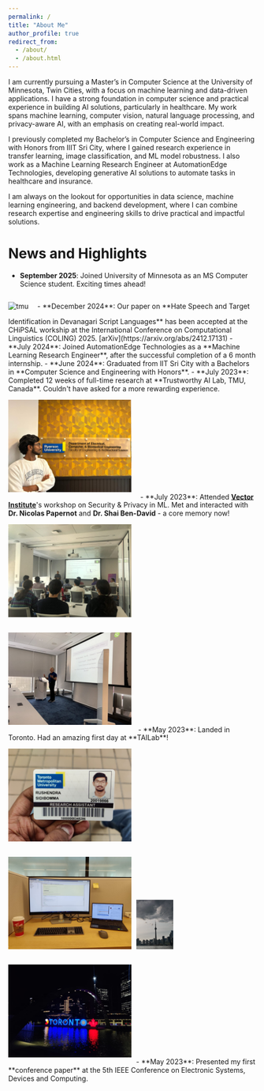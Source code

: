 ```yaml
---
permalink: /
title: "About Me"
author_profile: true
redirect_from: 
  - /about/
  - /about.html
---
```


I am currently pursuing a Master’s in Computer Science at the University of Minnesota, Twin Cities, with a focus on machine learning and data-driven applications. I have a strong foundation in computer science and practical experience in building AI solutions, particularly in healthcare. My work spans machine learning, computer vision, natural language processing, and privacy-aware AI, with an emphasis on creating real-world impact.

I previously completed my Bachelor’s in Computer Science and Engineering with Honors from IIIT Sri City, where I gained research experience in transfer learning, image classification, and ML model robustness. I also work as a Machine Learning Research Engineer at AutomationEdge Technologies, developing generative AI solutions to automate tasks in healthcare and insurance.

I am always on the lookout for opportunities in data science, machine learning engineering, and backend development, where I can combine research expertise and engineering skills to drive practical and impactful solutions.

News and Highlights
======
<!-- ![alt text](../images/my_images/tmu_group_1.jpeg) -->
- **September 2025**: Joined University of Minnesota as an MS Computer Science student. Exciting times ahead!  
<img src="..//images/latest_profile_picture.jpeg" style="margin-right:1em; margin-top:1em; margin-bottom:1em" alt="tmu" width="250"/>
- **December 2024**: Our paper on **Hate Speech and Target Identification in Devanagari Script Languages** has been accepted at the CHiPSAL workship at the International Conference on Computational Linguistics (COLING) 2025. [arXiv](https://arxiv.org/abs/2412.17131) 
- **July 2024**: Joined AutomationEdge Technologies as a **Machine Learning Research Engineer**, after the successful completion of a 6 month internship.
- **June 2024**: Graduated from IIT Sri City with a Bachelors in **Computer Science and Engineering with Honors**.
- **July 2023**: Completed 12 weeks of full-time research at **Trustworthy AI Lab, TMU, Canada**. Couldn't have asked for a more rewarding experience.  <br>
<img src="..//images/my_images/tmu_last_day.jpg" style="margin-right:1em; margin-top:1em; margin-bottom:1em" alt="tmu" width="250"/>
- **July 2023**: Attended <strong><a href="https://vectorinstitute.ai/">Vector Institute</a></strong>'s workshop on Security & Privacy in ML. Met and interacted with <strong>Dr. Nicolas Papernot</strong> and <strong>Dr. Shai Ben-David</strong> - a core memory now! <br>
<img src="..//images/my_images/vector_1.jpg" style="margin-right:0.7em; margin-top:1em; margin-bottom:1em" alt="tmu" width="250"/><img src="..//images/my_images/vector_2.jpg" style="margin-right:0.7em; margin-top:1em; margin-bottom:1em" alt="tmu" width="250"/>
- **May 2023**: Landed in Toronto. Had an amazing first day at **TAILab**!<br>
<img src="..//images/my_images/tmu_access_card.jpg" style="margin-right:0.4em; margin-top:1em; margin-bottom:1em" alt="tmu" width="250"/>
<img src="..//images/my_images/tmu_day_1.jpg" style="margin-right:0.4em; margin-top:1em; margin-bottom:1em" alt="tmu" width="250"/>
<img src="..//images/my_images/toronto_1.jpg" style="margin-right:0.4em; margin-top:1em; margin-bottom:1em" alt="tmu" width="15%"/>
<img src="..//images/my_images/toronto_2.jpg" style="margin-right:0.4em; margin-top:1em; margin-bottom:1em" alt="tmu" width="250"/>
- **May 2023**: Presented my first **conference paper** at the 5th IEEE Conference on Electronic Systems, Devices and Computing.
